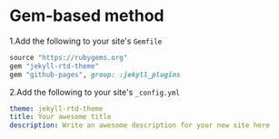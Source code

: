 # Gem-based method
1.Add the following to your site's `Gemfile`
```ruby
source "https://rubygems.org"
gem "jekyll-rtd-theme"
gem "github-pages", group: :jekyll_plugins
```

2.Add the following to your site's `_config.yml`
```yml
theme: jekyll-rtd-theme
title: Your awesome title
description: Write an awesome description for your new site here
```
